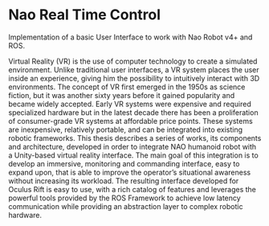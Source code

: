 # Nao Real Time Control
Implementation of a basic User Interface to work with Nao Robot v4+ and ROS.

Virtual Reality (VR) is the use of computer technology to create a simulated environment. Unlike traditional user interfaces, a VR system places the user inside an experience, giving him the possibility to intuitively interact with 3D environments. The concept of VR first emerged in the 1950s as science fiction, but it was another sixty years before it gained popularity and became widely accepted. Early VR systems were expensive and required specialized hardware but in the latest decade there has been a proliferation of consumer-grade VR systems at affordable price points. These systems are inexpensive, relatively portable, and can be integrated into existing robotic frameworks. This thesis describes a series of works, its components and architecture, developed in order to integrate NAO humanoid robot with a Unity-based virtual reality interface. The main goal of this integration is to develop an immersive, monitoring and commanding interface, easy to expand upon, that is able to improve the operator’s situational awareness without increasing its workload. The resulting interface developed for Oculus Rift is easy to use, with a rich catalog of features and leverages the powerful tools provided by the ROS Framework to achieve low latency communication while providing an abstraction layer to complex robotic hardware.

